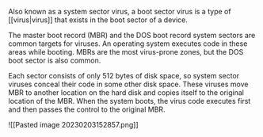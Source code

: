 Also known as a system sector virus, a boot sector virus is a type of [[virus|virus]] that exists in the boot sector of a device.

The master boot record (MBR) and the DOS boot record system sectors are common targets for viruses. An operating system executes code in these areas while booting. MBRs are the most virus-prone zones, but the DOS boot sector is also common.

Each sector consists of only 512 bytes of disk space, so system sector viruses conceal their code in some other disk space. These viruses move MBR to another location on the hard disk and copies itself to the original location of the MBR. When the system boots, the virus code executes first and then passes the control to the original MBR.

![[Pasted image 20230203152857.png]]